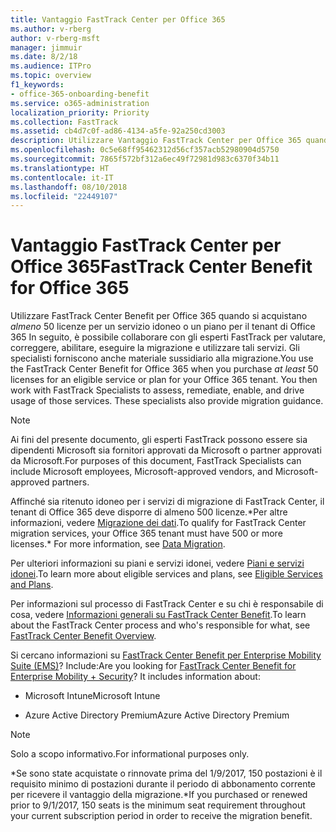 ```yaml
---
title: Vantaggio FastTrack Center per Office 365
ms.author: v-rberg
author: v-rberg-msft
manager: jimmuir
ms.date: 8/2/18
ms.audience: ITPro
ms.topic: overview
f1_keywords:
- office-365-onboarding-benefit
ms.service: o365-administration
localization_priority: Priority
ms.collection: FastTrack
ms.assetid: cb4d7c0f-ad86-4134-a5fe-92a250cd3003
description: Utilizzare Vantaggio FastTrack Center per Office 365 quando si acquistano almeno 50 licenze per un servizio idoneo o un piano per il tenant di Office 365 In seguito, è possibile collaborare con gli esperti FastTrack per valutare, correggere, abilitare, eseguire la migrazione e utilizzare tali servizi. Gli specialisti forniscono anche guida alla migrazione.
ms.openlocfilehash: 0c5e68ff95462312d56cf357acb52980904d5750
ms.sourcegitcommit: 7865f572bf312a6ec49f72981d983c6370f34b11
ms.translationtype: HT
ms.contentlocale: it-IT
ms.lasthandoff: 08/10/2018
ms.locfileid: "22449107"
---
```

# <a name="fasttrack-center-benefit-for-office-365"></a><span data-ttu-id="d658b-105">Vantaggio FastTrack Center per Office 365</span><span class="sxs-lookup"><span data-stu-id="d658b-105">FastTrack Center Benefit for Office 365</span></span>

<span data-ttu-id="d658b-p102">Utilizzare FastTrack Center Benefit per Office 365 quando si acquistano *almeno* 50 licenze per un servizio idoneo o un piano per il tenant di Office 365 In seguito, è possibile collaborare con gli esperti FastTrack per valutare, correggere, abilitare, eseguire la migrazione e utilizzare tali servizi. Gli specialisti forniscono anche materiale sussidiario alla migrazione.</span><span class="sxs-lookup"><span data-stu-id="d658b-p102">You use the FastTrack Center Benefit for Office 365 when you purchase  *at least*  50 licenses for an eligible service or plan for your Office 365 tenant. You then work with FastTrack Specialists to assess, remediate, enable, and drive usage of those services. These specialists also provide migration guidance.</span></span> 
  
> [!NOTE]
> <span data-ttu-id="d658b-109">Ai fini del presente documento, gli esperti FastTrack possono essere sia dipendenti Microsoft sia fornitori approvati da Microsoft o partner approvati da Microsoft.</span><span class="sxs-lookup"><span data-stu-id="d658b-109">For purposes of this document, FastTrack Specialists can include Microsoft employees, Microsoft-approved vendors, and Microsoft-approved partners.</span></span> 
  
<span data-ttu-id="d658b-110">Affinché sia ritenuto idoneo per i servizi di migrazione di FastTrack Center, il tenant di Office 365 deve disporre di almeno 500 licenze.\*Per altre informazioni, vedere [Migrazione dei dati](data-migration.md).</span><span class="sxs-lookup"><span data-stu-id="d658b-110">To qualify for FastTrack Center migration services, your Office 365 tenant must have 500 or more licenses.\* For more information, see [Data Migration](data-migration.md).</span></span>
  
<span data-ttu-id="d658b-111">Per ulteriori informazioni su piani e servizi idonei, vedere [Piani e servizi idonei](eligible-services-and-plans.md).</span><span class="sxs-lookup"><span data-stu-id="d658b-111">To learn more about eligible services and plans, see [Eligible Services and Plans](eligible-services-and-plans.md).</span></span>
  
<span data-ttu-id="d658b-112">Per informazioni sul processo di FastTrack Center e su chi è responsabile di cosa, vedere [Informazioni generali su FastTrack Center Benefit](fasttrack-benefit-overview.md).</span><span class="sxs-lookup"><span data-stu-id="d658b-112">To learn about the FastTrack Center process and who's responsible for what, see [FastTrack Center Benefit Overview](fasttrack-benefit-overview.md).</span></span>
  
<span data-ttu-id="d658b-p103">Si cercano informazioni su [FastTrack Center Benefit per Enterprise Mobility Suite (EMS)](https://go.microsoft.com/fwlink/?linkid=2005312)? Include:</span><span class="sxs-lookup"><span data-stu-id="d658b-p103">Are you looking for [FastTrack Center Benefit for Enterprise Mobility + Security](https://go.microsoft.com/fwlink/?linkid=2005312)? It includes information about:</span></span>
  
- <span data-ttu-id="d658b-115">Microsoft Intune</span><span class="sxs-lookup"><span data-stu-id="d658b-115">Microsoft Intune</span></span>
    
- <span data-ttu-id="d658b-116">Azure Active Directory Premium</span><span class="sxs-lookup"><span data-stu-id="d658b-116">Azure Active Directory Premium</span></span> 
    
> [!NOTE]
> <span data-ttu-id="d658b-117">Solo a scopo informativo.</span><span class="sxs-lookup"><span data-stu-id="d658b-117">For informational purposes only.</span></span> 
  
<span data-ttu-id="d658b-118">\*Se sono state acquistate o rinnovate prima del 1/9/2017, 150 postazioni è il requisito minimo di postazioni durante il periodo di abbonamento corrente per ricevere il vantaggio della migrazione.</span><span class="sxs-lookup"><span data-stu-id="d658b-118">\*If you purchased or renewed prior to 9/1/2017, 150 seats is the minimum seat requirement throughout your current subscription period in order to receive the migration benefit.</span></span>
  

 